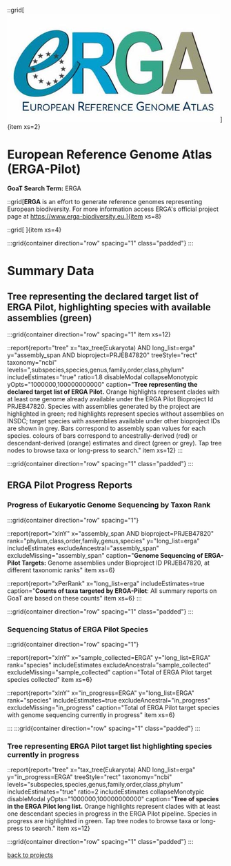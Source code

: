 
::grid[![GoaT](/static/images/ERGA_logo_rect.jpg)]{item xs=2}

# European Reference Genome Atlas (ERGA-Pilot)
**GoaT Search Term:** ERGA


::grid[**ERGA** is an effort to generate reference genomes representing European biodiversity. For more information access ERGA's official project page at https://www.erga-biodiversity.eu.]{item xs=8}

::grid[ ]{item xs=4}


:::grid{container direction="row" spacing="1" class="padded"}
:::

# Summary Data

## Tree representing the declared target list of ERGA Pilot, highlighting species with available assemblies (green)

:::grid{container direction="row" spacing="1" item xs=12}

::report{report="tree" x="tax_tree(Eukaryota) AND long_list=erga" y="assembly_span AND bioproject=PRJEB47820" treeStyle="rect" taxonomy="ncbi" levels=",subspecies,species,genus,family,order,class,phylum" includeEstimates="true" ratio=1.8 disableModal collapseMonotypic yOpts="1000000,100000000000" caption="**Tree representing the declared target list of ERGA Pilot.** Orange highlights represent clades with at least one genome already available under the  ERGA Pilot Bioproject Id PRJEB47820. Species with assemblies generated by the project are highlighted in green; red highlights represent species without assemblies on INSDC; target species with assemblies available under other bioproject IDs are shown in grey. Bars correspond to assembly span values for each species. colours of bars correspond to ancestrally-derived (red) or descendant-derived (orange) estimates and direct (green or grey). Tap tree nodes to browse taxa or long-press to search." item xs=12}
:::


:::grid{container direction="row" spacing="1" class="padded"}
:::

## ERGA Pilot Progress Reports
### Progress of Eukaryotic Genome Sequencing by Taxon Rank
:::grid{container direction="row" spacing="1"}

::report{report="xInY" x="assembly_span AND bioproject=PRJEB47820" rank="phylum,class,order,family,genus,species" y="long_list=erga" includeEstimates excludeAncestral="assembly_span" excludeMissing="assembly_span" caption="**Genome Sequencing of ERGA-Pilot Targets:** Genome assemblies under Bioproject ID PRJEB47820, at different taxonomic ranks" item xs=6}

::report{report="xPerRank" x="long_list=erga" includeEstimates=true caption="**Counts of taxa targeted by ERGA-Pilot**: All summary reports on GoaT are based on these counts" item xs=6}
:::

:::grid{container direction="row" spacing="1" class="padded"}
:::

### Sequencing Status of ERGA Pilot Species

:::grid{container direction="row" spacing="1"}

::report{report="xInY" x="sample_collected=ERGA" y="long_list=ERGA" rank="species" includeEstimates excludeAncestral="sample_collected" excludeMissing="sample_collected" caption="Total of ERGA Pilot target species collected" item xs=6}

::report{report="xInY" x="in_progress=ERGA" y="long_list=ERGA" rank="species" includeEstimates=true excludeAncestral="in_progress" excludeMissing="in_progress" caption="Total of ERGA Pilot target species with genome sequencing currently in progress" item xs=6}

:::
:::grid{container direction="row" spacing="1" class="padded"}
:::

### Tree representing ERGA Pilot target list highlighting species currently in progress

::report{report="tree" x="tax_tree(Eukaryota) AND long_list=erga" y="in_progress=ERGA" treeStyle="rect" taxonomy="ncbi" levels="subspecies,species,genus,family,order,class,phylum" includeEstimates="true" ratio=2 includeEstimates collapseMonotypic disableModal yOpts="1000000,100000000000" caption="**Tree of species in the ERGA Pilot long list.** Orange highlights represent clades with at least one descendant species in progress in the ERGA Pilot pipeline. Species in progress are highlighted in green. Tap tree nodes to browse taxa or long-press to search." item xs=12}

:::grid{container direction="row" spacing="1" class="padded"}
:::


[back to projects](/projects)
